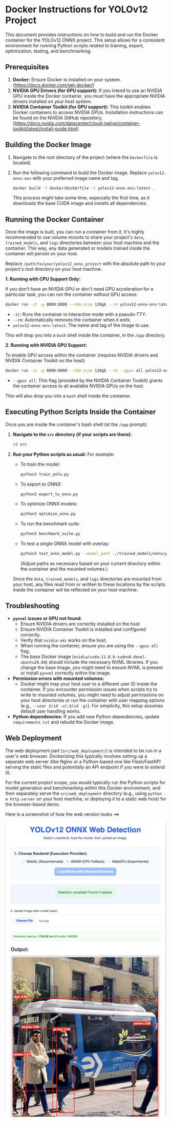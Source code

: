 Docker Instructions for YOLOv12 Project
========================================

This document provides instructions on how to build and run the Docker container
for the YOLOv12 ONNX project. This setup allows for a consistent environment
for running Python scripts related to training, export, optimization, testing,
and benchmarking.

Prerequisites
-------------
1.  **Docker:** Ensure Docker is installed on your system.
    (https://docs.docker.com/get-docker/)
2.  **NVIDIA GPU Drivers (for GPU support):** If you intend to use an NVIDIA GPU
    inside the Docker container, you must have the appropriate NVIDIA drivers
    installed on your host system.
3.  **NVIDIA Container Toolkit (for GPU support):** This toolkit enables Docker
    containers to access NVIDIA GPUs. Installation instructions can be found
    on the NVIDIA GitHub repository.
    (https://docs.nvidia.com/datacenter/cloud-native/container-toolkit/latest/install-guide.html)

Building the Docker Image
-------------------------
1.  Navigate to the root directory of the project (where the `Dockerfile` is located).
2.  Run the following command to build the Docker image. Replace `yolov12-onnx-env`
    with your preferred image name and tag.

    ```bash
    docker build -f docker/Dockerfile -t yolov12-onnx-env:latest .
    ```

    This process might take some time, especially the first time, as it downloads
    the base CUDA image and installs all dependencies.

Running the Docker Container
----------------------------
Once the image is built, you can run a container from it. It's highly recommended
to use volume mounts to share your project's `data`, `trained_models`, and `logs`
directories between your host machine and the container. This way, any data
generated or models trained inside the container will persist on your host.

Replace `/path/to/your/yolov12_onnx_project` with the absolute path to your
project's root directory on your host machine.

**1. Running with CPU Support Only:**

   If you don't have an NVIDIA GPU or don't need GPU acceleration for a particular
   task, you can run the container without GPU access:

   ```bash
   docker run -it -p 8000:8000 --shm-size 128gb --rm yolov12-onnx-env:latest
   ```

   * `-it`: Runs the container in interactive mode with a pseudo-TTY.
   * `--rm`: Automatically removes the container when it exits.
   * `yolov12-onnx-env:latest`: The name and tag of the image to use.

   This will drop you into a `bash` shell inside the container, in the `/app` directory.

**2. Running with NVIDIA GPU Support:**

   To enable GPU access within the container (requires NVIDIA drivers and NVIDIA
   Container Toolkit on the host):

   ```bash
   docker run -it -p 8000:8000 --shm-size 128gb --rm --gpus all yolov12-onnx-env:latest
   ```

   * `--gpus all`: This flag (provided by the NVIDIA Container Toolkit) grants the
     container access to all available NVIDIA GPUs on the host.

   This will also drop you into a `bash` shell inside the container.

Executing Python Scripts Inside the Container
---------------------------------------------
Once you are inside the container's bash shell (at the `/app` prompt):

1.  **Navigate to the `src` directory (if your scripts are there):**
    ```bash
    cd src
    ```

2.  **Run your Python scripts as usual:**
    For example:
    * To train the model:
        ```bash
        python3 train_yolo.py
        ```
    * To export to ONNX:
        ```bash
        python3 export_to_onnx.py
        ```
    * To optimize ONNX models:
        ```bash
        python3 optimize_onnx.py
        ```
    * To run the benchmark suite:
        ```bash
        python3 benchmark_suite.py
        ```
    * To test a single ONNX model with overlay:
        ```bash
        python3 test_onnx_model.py --model_path ../trained_models/onnx/yolov12_coco.onnx --image_path ../data/test_images/your_image.jpg --output_image_path ../data/test_images/output_docker_test.jpg
        ```
        (Adjust paths as necessary based on your current directory within the container and the mounted volumes.)

    Since the `data`, `trained_models`, and `logs` directories are mounted from your
    host, any files read from or written to these locations by the scripts inside
    the container will be reflected on your host machine.

Troubleshooting
---------------
* **`pynvml` issues or GPU not found:**
    * Ensure NVIDIA drivers are correctly installed on the host.
    * Ensure NVIDIA Container Toolkit is installed and configured correctly.
    * Verify that `nvidia-smi` works on the host.
    * When running the container, ensure you are using the `--gpus all` flag.
    * The base Docker image (`nvidia/cuda:11.8.0-cudnn8-devel-ubuntu20.04`) should
        include the necessary NVML libraries. If you change the base image, you might
        need to ensure NVML is present or install `pynvml` correctly within the image.
* **Permission errors with mounted volumes:**
    * Docker might map your host user to a different user ID inside the container.
        If you encounter permission issues when scripts try to write to mounted
        volumes, you might need to adjust permissions on your host directories or
        run the container with user mapping options (e.g., `--user $(id -u):$(id -g)`).
        For simplicity, this setup assumes default user handling works.
* **Python dependencies:** If you add new Python dependencies, update `requirements.txt`
    and rebuild the Docker image.

Web Deployment
--------------
The web deployment part (`src/web_deployment/`) is intended to be run in a user's
web browser. Dockerizing this typically involves setting up a separate web server
(like Nginx or a Python-based one like Flask/FastAPI serving the static files
and potentially an API endpoint if you were to extend it).

For the current project scope, you would typically run the Python scripts for model
generation and benchmarking within this Docker environment, and then separately
serve the `src/web_deployment` directory (e.g., using `python -m http.server`
on your host machine, or deploying it to a static web host) for the browser-based
demo.

Here is a screenshot of how the web version looks ==>

![Web Model Run Screenshot](../data/web_model_run_ss.png)